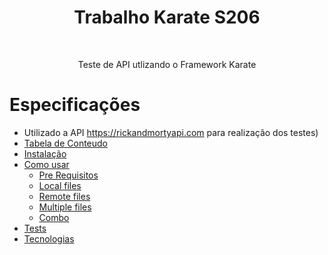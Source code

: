 <h1 align="center"> Trabalho Karate S206</h1>
<br>
<p align="center">Teste de API utlizando o Framework Karate</p>

Especificações
=================
<!--ts-->
   * Utilizado a API https://rickandmortyapi.com para realização dos testes)
   * [Tabela de Conteudo](#tabela-de-conteudo)
   * [Instalação](#instalacao)
   * [Como usar](#como-usar)
      * [Pre Requisitos](#pre-requisitos)
      * [Local files](#local-files)
      * [Remote files](#remote-files)
      * [Multiple files](#multiple-files)
      * [Combo](#combo)
   * [Tests](#testes)
   * [Tecnologias](#tecnologias)
<!--te-->
